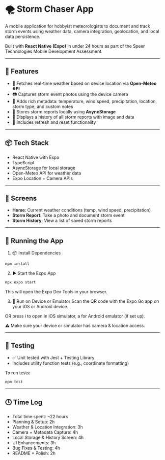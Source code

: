 # 🌪️ Storm Chaser App

A mobile application for hobbyist meteorologists to document and track storm events using weather data, camera integration, geolocation, and local data persistence.

Built with **React Native (Expo)** in under 24 hours as part of the Speer Technologies Mobile Development Assessment.

---

## 🚀 Features

- 📍 Fetches real-time weather based on device location via **Open-Meteo API**
- 📷 Captures storm event photos using the device camera
- 📝 Adds rich metadata: temperature, wind speed, precipitation, location, storm type, and custom notes
- 💾 Stores storm reports locally using **AsyncStorage**
- 📖 Displays a history of all storm reports with image and data
- 🔄 Includes refresh and reset functionality

---

## 📦 Tech Stack

- React Native with Expo
- TypeScript
- AsyncStorage for local storage
- Open-Meteo API for weather data
- Expo Location + Camera APIs

---

## 📱 Screens

- **Home**: Current weather conditions (temp, wind speed, precipitation)
- **Storm Report**: Take a photo and document storm event
- **Storm History**: View a list of saved storm reports

---

## 🏃 Running the App

1. 📦 Install Dependencies

```bash
npm install
```

2. ▶️ Start the Expo App

```bash
npx expo start
```

This will open the Expo Dev Tools in your browser.

3. 📱 Run on Device or Emulator
   Scan the QR code with the Expo Go app on your iOS or Android device.

OR press i to open in iOS simulator, a for Android emulator (if set up).

⚠️ Make sure your device or simulator has camera & location access.

---

## 🧪 Testing

- ✅ Unit tested with Jest + Testing Library
- Includes utility function tests (e.g., coordinate formatting)

To run tests:

```bash
npm test
```

---

## 🕒 Time Log

- Total time spent: ~22 hours
- Planning & Setup: 2h
- Weather & Location Integration: 3h
- Camera + Metadata Capture: 4h
- Local Storage & History Screen: 4h
- UI Enhancements: 3h
- Bug Fixes & Testing: 4h
- README + Polish: 2h
